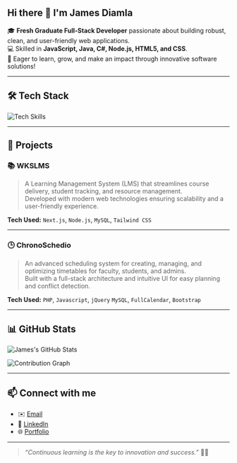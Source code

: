## Hi there 👋 I'm James Diamla

🎓 **Fresh Graduate Full-Stack Developer** passionate about building robust, clean, and user-friendly web applications.  
💻 Skilled in **JavaScript, Java, C#, Node.js, HTML5, and CSS**.  
🚀 Eager to learn, grow, and make an impact through innovative software solutions!

---

## 🛠️ Tech Stack

![Tech Skills](https://skillicons.dev/icons?i=html,css,js,java,cs,nodejs)

---

## 🚀 Projects

### 📚 **WKSLMS**  
> A Learning Management System (LMS) that streamlines course delivery, student tracking, and resource management.  
> Developed with modern web technologies ensuring scalability and a user-friendly experience.

**Tech Used:** `Next.js`, `Node.js`, `MySQL`, `Tailwind CSS`

---

### 🕒 **ChronoSchedio**  
> An advanced scheduling system for creating, managing, and optimizing timetables for faculty, students, and admins.  
> Built with a full-stack architecture and intuitive UI for easy planning and conflict detection.

**Tech Used:** `PHP`, `Javascript`, `jQuery` `MySQL`, `FullCalendar`, `Bootstrap`

---

## 📊 GitHub Stats

![James's GitHub Stats](https://github-readme-stats.vercel.app/api?username=jamesdiamla27&show_icons=true&theme=tokyonight&count_private=true)

![Contribution Graph](https://github-readme-activity-graph.vercel.app/graph?username=jamesdiamla27&theme=tokyo-night)

---

## 📫 Connect with me

- ✉️ [Email](mailto:your-email@example.com)
- 💼 [LinkedIn](https://www.linkedin.com/in/jamesdiamla)
- 🌐 [Portfolio](https://your-portfolio-link.com)

---

> *“Continuous learning is the key to innovation and success.”* 🚀✨
